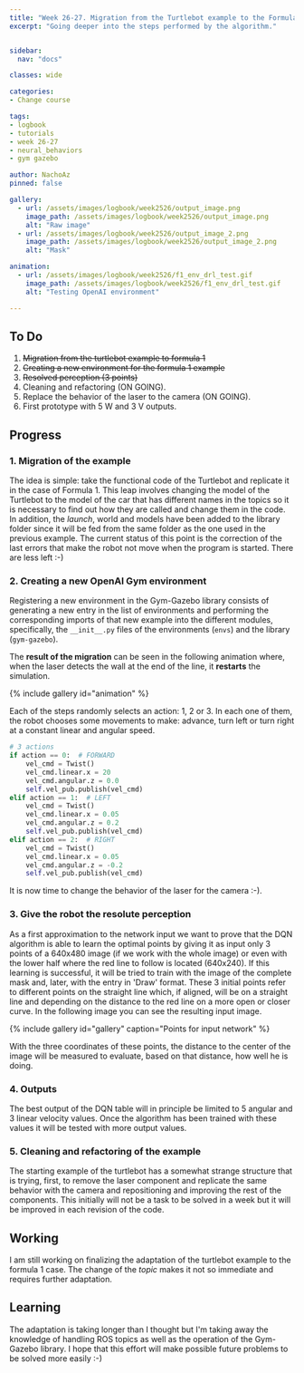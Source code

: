 ```yaml
---
title: "Week 26-27. Migration from the Turtlebot example to the Formula 1"
excerpt: "Going deeper into the steps performed by the algorithm."


sidebar:
  nav: "docs"

classes: wide

categories:
- Change course

tags:
- logbook
- tutorials
- week 26-27
- neural_behaviors
- gym gazebo

author: NachoAz
pinned: false

gallery:
  - url: /assets/images/logbook/week2526/output_image.png
    image_path: /assets/images/logbook/week2526/output_image.png
    alt: "Raw image"
  - url: /assets/images/logbook/week2526/output_image_2.png
    image_path: /assets/images/logbook/week2526/output_image_2.png
    alt: "Mask"

animation:
  - url: /assets/images/logbook/week2526/f1_env_drl_test.gif
    image_path: /assets/images/logbook/week2526/f1_env_drl_test.gif
    alt: "Testing OpenAI environment"

---
```


## To Do

1. ~~Migration from the turtlebot example to formula 1~~
2. ~~Creating a new environment for the formula 1 example~~
3. ~~Resolved perception (3 points)~~
4. Cleaning and refactoring (ON GOING).
5. Replace the behavior of the laser to the camera (ON GOING).
6. First prototype with 5 W and 3 V outputs.

## Progress

### 1. Migration of the example

The idea is simple: take the functional code of the Turtlebot and replicate it in the case of Formula 1. This leap involves changing the model of the Turtlebot to the model of the car that has different names in the topics so it is necessary to find out how they are called and change them in the code. In addition, the *launch*, world and models have been added to the library folder since it will be fed from the same folder as the one used in the previous example. The current status of this point is the correction of the last errors that make the robot not move when the program is started. There are less left :-)

### 2. Creating a new OpenAI Gym environment

Registering a new environment in the Gym-Gazebo library consists of generating a new entry in the list of environments and performing the corresponding imports of that new example into the different modules, specifically, the `__init__.py` files of the environments (`envs`) and the library (`gym-gazebo`).

The **result of the migration** can be seen in the following animation where, when the laser detects the wall at the end of the line, it **restarts** the simulation.

{% include gallery id="animation" %}

Each of the steps randomly selects an action: 1, 2 or 3. In each one of them, the robot chooses some movements to make: advance, turn left or turn right at a constant linear and angular speed.

```python
# 3 actions
if action == 0:  # FORWARD
    vel_cmd = Twist()
    vel_cmd.linear.x = 20
    vel_cmd.angular.z = 0.0
    self.vel_pub.publish(vel_cmd)
elif action == 1:  # LEFT
    vel_cmd = Twist()
    vel_cmd.linear.x = 0.05
    vel_cmd.angular.z = 0.2
    self.vel_pub.publish(vel_cmd)
elif action == 2:  # RIGHT
    vel_cmd = Twist()
    vel_cmd.linear.x = 0.05
    vel_cmd.angular.z = -0.2
    self.vel_pub.publish(vel_cmd)
```

It is now time to change the behavior of the laser for the camera :-).

### 3. Give the robot the resolute perception

As a first approximation to the network input we want to prove that the DQN algorithm is able to learn the optimal points by giving it as input only 3 points of a 640x480 image (if we work with the whole image) or even with the lower half where the red line to follow is located (640x240). If this learning is successful, it will be tried to train with the image of the complete mask and, later, with the entry in 'Draw' format. These 3 initial points refer to different points on the straight line which, if aligned, will be on a straight line and depending on the distance to the red line on a more open or closer curve. In the following image you can see the resulting input image.

{% include gallery id="gallery" caption="Points for input network" %}

With the three coordinates of these points, the distance to the center of the image will be measured to evaluate, based on that distance, how well he is doing.

### 4. Outputs

The best output of the DQN table will in principle be limited to 5 angular and 3 linear velocity values. Once the algorithm has been trained with these values it will be tested with more output values.

### 5. Cleaning and refactoring of the example

The starting example of the turtlebot has a somewhat strange structure that is trying, first, to remove the laser component and replicate the same behavior with the camera and repositioning and improving the rest of the components. This initially will not be a task to be solved in a week but it will be improved in each revision of the code.

## Working

I am still working on finalizing the adaptation of the turtlebot example to the formula 1 case. The change of the *topic* makes it not so immediate and requires further adaptation.

## Learning

The adaptation is taking longer than I thought but I'm taking away the knowledge of handling ROS topics as well as the operation of the Gym-Gazebo library. I hope that this effort will make possible future problems to be solved more easily :-)

